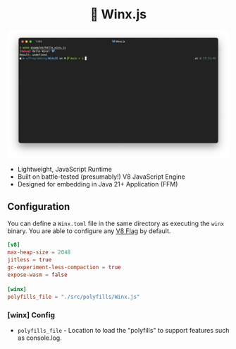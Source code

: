 <center>
    <h1> 🦋 Winx.js </h1>
</center>

<center>
    <img src="./docs/images/demo.png" />
</center>

* Lightweight, JavaScript Runtime
* Built on battle-tested (presumably!) V8 JavaScript Engine
* Designed for embedding in Java 21+ Application (FFM)

## Configuration

You can define a `Winx.toml` file in the same directory as executing the `winx` binary. You are able 
to configure any [V8 Flag](./V8_FLAGS.md) by default. 

```toml
[v8]
max-heap-size = 2048
jitless = true
gc-experiment-less-compaction = true
expose-wasm = false

[winx]
polyfills_file = "./src/polyfills/Winx.js"
```

### [winx] Config

* `polyfills_file` - Location to load the "polyfills" to support features such as console.log.  